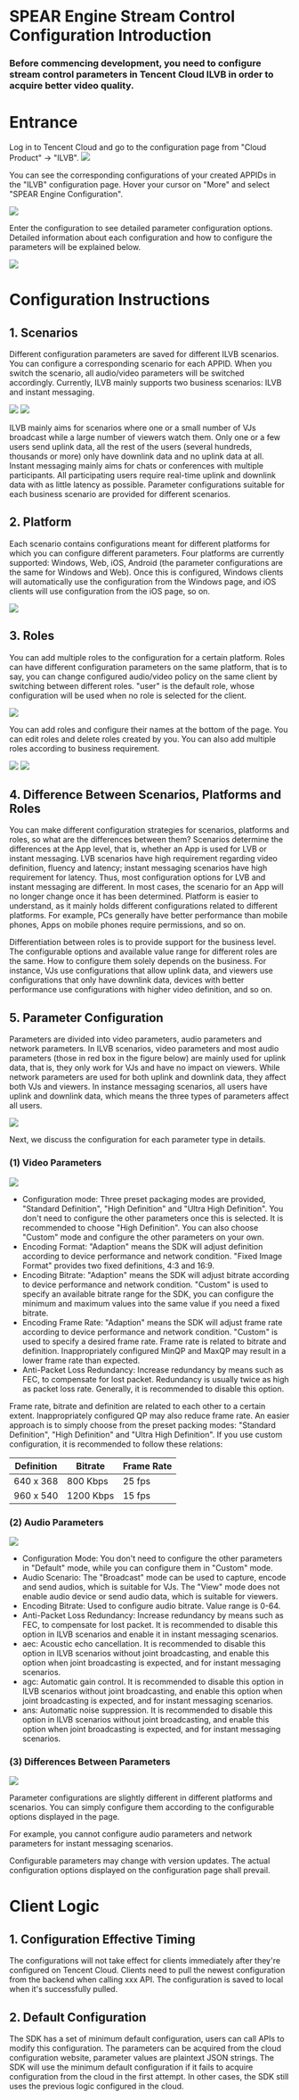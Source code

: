 # SPEAR Engine Stream Control Configuration Introduction
### **Before commencing development, you need to configure stream control parameters in Tencent Cloud ILVB in order to acquire better video quality.**

# Entrance
Log in to Tencent Cloud and go to the configuration page from "Cloud Product" -> "ILVB".
![](https://mc.qcloudimg.com/static/img/243044a017149d82e7cc10a1a81a7c80/image001.png)

You can see the corresponding configurations of your created APPIDs in the "ILVB" configuration page. Hover your cursor on "More" and select "SPEAR Engine Configuration".

![](https://mc.qcloudimg.com/static/img/864d6de4bf6a052e3c3fb420be59713b/image002.png)

Enter the configuration to see detailed parameter configuration options. Detailed information about each configuration and how to configure the parameters will be explained below.

![](https://mc.qcloudimg.com/static/img/24d35157346b545e20eab9718f2e4856/image004.png)

# Configuration Instructions
## 1. Scenarios
Different configuration parameters are saved for different ILVB scenarios. You can configure a corresponding scenario for each APPID. When you switch the scenario, all audio/video parameters will be switched accordingly.
Currently, ILVB mainly supports two business scenarios: ILVB and instant messaging.

![](https://mc.qcloudimg.com/static/img/f183e7a8c76ca9895318ae912c917523/image006.png)
![](https://mc.qcloudimg.com/static/img/7587343a15d6a8c31d7fcf13ddb52cff/image007.png)

ILVB mainly aims for scenarios where one or a small number of VJs broadcast while a large number of viewers watch them. Only one or a few users send uplink data, all the rest of the users (several hundreds, thousands or more) only have downlink data and no uplink data at all.
Instant messaging mainly aims for chats or conferences with multiple participants. All participating users require real-time uplink and downlink data with as little latency as possible.
Parameter configurations suitable for each business scenario are provided for different scenarios.

## 2. Platform
Each scenario contains configurations meant for different platforms for which you can configure different parameters. Four platforms are currently supported: Windows, Web, iOS, Android (the parameter configurations are the same for Windows and Web). Once this is configured, Windows clients will automatically use the configuration from the Windows page, and iOS clients will use configuration from the iOS page, so on.

![](https://mc.qcloudimg.com/static/img/c90c047e8f64b4085aa5a90eaa0a18a7/image008.png)

## 3. Roles
You can add multiple roles to the configuration for a certain platform. Roles can have different configuration parameters on the same platform, that is to say, you can change configured audio/video policy on the same client by switching between different roles.
"user" is the default role, whose configuration will be used when no role is selected for the client.

![](https://mc.qcloudimg.com/static/img/7da63a7a27f54b153c31d838263e3c2c/image010.png)

You can add roles and configure their names at the bottom of the page. You can edit roles and delete roles created by you. You can also add multiple roles according to business requirement.

![](https://mc.qcloudimg.com/static/img/47ebdf9ebf1a765c0e3105c84fb59da8/image012.png)
![](https://mc.qcloudimg.com/static/img/69996113f9f8dcd94de3a6e6bf17c5d2/image014.png)


## 4. Difference Between Scenarios, Platforms and Roles
You can make different configuration strategies for scenarios, platforms and roles, so what are the differences between them?
Scenarios determine the differences at the App level, that is, whether an App is used for LVB or instant messaging. LVB scenarios have high requirement regarding video definition, fluency and latency; instant messaging scenarios have high requirement for latency. Thus, most configuration options for LVB and instant messaging are different. In most cases, the scenario for an App will no longer change once it has been determined. Platform is easier to understand, as it mainly holds different configurations related to different platforms. For example, PCs generally have better performance than mobile phones, Apps on mobile phones require permissions, and so on.

Differentiation between roles is to provide support for the business level. The configurable options and available value range for different roles are the same. How to configure them solely depends on the business. For instance, VJs use configurations that allow uplink data, and viewers use configurations that only have downlink data, devices with better performance use configurations with higher video definition, and so on.


## 5. Parameter Configuration
Parameters are divided into video parameters, audio parameters and network parameters. In ILVB scenarios, video parameters and most audio parameters (those in red box in the figure below) are mainly used for uplink data, that is, they only work for VJs and have no impact on viewers. While network parameters are used for both uplink and downlink data, they affect both VJs and viewers. In instance messaging scenarios, all users have uplink and downlink data, which means the three types of parameters affect all users.

![](https://mc.qcloudimg.com/static/img/6dd38ad1b956cd1c885bfdbf1b2ca4ce/image016.png)

Next, we discuss the configuration for each parameter type in details.
### (1) Video Parameters

![](https://mc.qcloudimg.com/static/img/263dff18fdaa2e01e1ff9f94bab43632/image018.png)


* Configuration mode: Three preset packaging modes are provided, "Standard Definition", "High Definition" and "Ultra High Definition". You don't need to configure the other parameters once this is selected. It is recommended to choose "High Definition". You can also choose "Custom" mode and configure the other parameters on your own.
* Encoding Format: "Adaption" means the SDK will adjust definition according to device performance and network condition. "Fixed Image Format" provides two fixed definitions, 4:3 and 16:9.
* Encoding Bitrate: "Adaption" means the SDK will adjust bitrate according to device performance and network condition. "Custom" is used to specify an available bitrate range for the SDK, you can configure the minimum and maximum values into the same value if you need a fixed bitrate.
* Encoding Frame Rate: "Adaption" means the SDK will adjust frame rate according to device performance and network condition. "Custom" is used to specify a desired frame rate. Frame rate is related to bitrate and definition. Inappropriately configured MinQP and MaxQP may result in a lower frame rate than expected.
* Anti-Packet Loss Redundancy: Increase redundancy by means such as FEC, to compensate for lost packet. Redundancy is usually twice as high as packet loss rate. Generally, it is recommended to disable this option.

Frame rate, bitrate and definition are related to each other to a certain extent. Inappropriately configured QP may also reduce frame rate. An easier approach is to simply choose from the preset packing modes: "Standard Definition", "High Definition" and "Ultra High Definition". If you use custom configuration, it is recommended to follow these relations:

Definition	| Bitrate	| Frame Rate
----	|----	|----
640 x 368 | 800 Kbps | 25 fps
960 x 540 | 1200 Kbps | 15 fps

### (2) Audio Parameters

![](https://mc.qcloudimg.com/static/img/28a7f98d8d139042e5c9372e998333d3/image020.png)

* Configuration Mode: You don't need to configure the other parameters in "Default" mode, while you can configure them in "Custom" mode.
* Audio Scenario: The "Broadcast" mode can be used to capture, encode and send audios, which is suitable for VJs. The "View" mode does not enable audio device or send audio data, which is suitable for viewers.
* Encoding Bitrate: Used to configure audio bitrate. Value range is 0-64.
* Anti-Packet Loss Redundancy: Increase redundancy by means such as FEC, to compensate for lost packet. It is recommended to disable this option in ILVB scenarios and enable it in instant messaging scenarios.
* aec: Acoustic echo cancellation. It is recommended to disable this option in ILVB scenarios without joint broadcasting, and enable this option when joint broadcasting is expected, and for instant messaging scenarios.
* agc: Automatic gain control. It is recommended to disable this option in ILVB scenarios without joint broadcasting, and enable this option when joint broadcasting is expected, and for instant messaging scenarios.
* ans: Automatic noise suppression. It is recommended to disable this option in ILVB scenarios without joint broadcasting, and enable this option when joint broadcasting is expected, and for instant messaging scenarios.

### (3) Differences Between Parameters

![](https://mc.qcloudimg.com/static/img/b38439c90daed4aaba9e8ae4a3b93367/image024.png)

Parameter configurations are slightly different in different platforms and scenarios. You can simply configure them according to the configurable options displayed in the page.

For example, you cannot configure audio parameters and network parameters for instant messaging scenarios.

Configurable parameters may change with version updates. The actual configuration options displayed on the configuration page shall prevail.

# Client Logic
## 1. Configuration Effective Timing
The configurations will not take effect for clients immediately after they're configured on Tencent Cloud. Clients need to pull the newest configuration from the backend when calling xxx API. The configuration is saved to local when it's successfully pulled.

## 2. Default Configuration
The SDK has a set of minimum default configuration, users can call APIs to modify this configuration. The parameters can be acquired from the cloud configuration website, parameter values are plaintext JSON strings. The SDK will use the minimum default configuration if it fails to acquire configuration from the cloud in the first attempt. In other cases, the SDK still uses the previous logic configured in the cloud.






